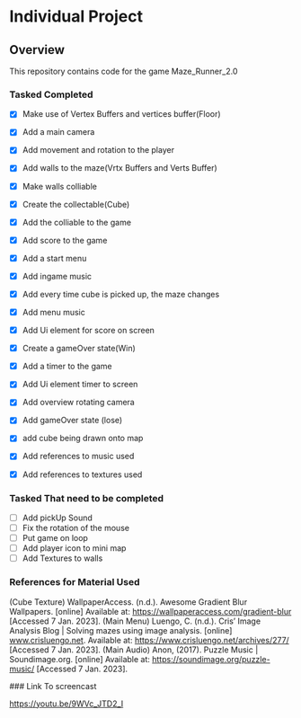 # Individual Project

## Overview ##
This repository contains code for the game Maze_Runner_2.0

### Tasked Completed
- [x] Make use of Vertex Buffers and vertices buffer(Floor)
- [x] Add a main camera
- [x] Add movement and rotation to the player
- [x] Add walls to the maze(Vrtx Buffers and Verts Buffer)
- [x] Make walls colliable
- [x] Create the collectable(Cube)
- [x] Add the colliable to the game
- [x] Add score to the game
- [x] Add a start menu
- [x] Add ingame music
- [x] Add every time cube is picked up, the maze changes
- [x] Add menu music
- [x] Add Ui element for score on screen
- [x] Create a gameOver state(Win)
- [x] Add a timer to the game
- [x] Add Ui element timer to screen
- [x] Add overview rotating camera
- [x] Add gameOver state (lose)
- [x] add cube being drawn onto map
- [x] Add references to music used
- [x] Add references to textures used


### Tasked That need to be completed
- [ ] Add pickUp Sound
- [ ] Fix the rotation of the mouse
- [ ] Put game on loop
- [ ] Add player icon to mini map
- [ ] Add Textures to walls

### References for Material Used
(Cube Texture)
WallpaperAccess. (n.d.). Awesome Gradient Blur Wallpapers. [online] Available at: https://wallpaperaccess.com/gradient-blur [Accessed 7 Jan. 2023].
(Main Menu)
Luengo, C. (n.d.). Cris’ Image Analysis Blog | Solving mazes using image analysis. [online] www.crisluengo.net. Available at: https://www.crisluengo.net/archives/277/ [Accessed 7 Jan. 2023].
(Main Audio)
Anon, (2017). Puzzle Music | Soundimage.org. [online] Available at: https://soundimage.org/puzzle-music/ [Accessed 7 Jan. 2023].

‌### Link To screencast

https://youtu.be/9WVc_JTD2_I



‌

